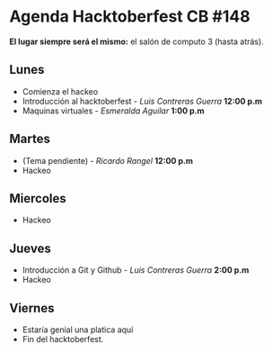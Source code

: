 # Agenda Hacktoberfest CB #148
**El lugar siempre será el mismo:**  el salón de computo 3 (hasta atrás).

## Lunes
* Comienza el hackeo
* Introducción al hacktoberfest - *Luis Contreras Guerra* **12:00 p.m**
* Maquinas virtuales - *Esmeralda Aguilar* **1:00 p.m**

## Martes
* (Tema pendiente) - *Ricardo Rangel* **12:00 p.m**
* Hackeo

## Miercoles
* Hackeo

## Jueves
* Introducción a Git y Github - *Luis Contreras Guerra* **2:00 p.m**
* Hackeo

## Viernes
* Estaría genial una platica aquí
* Fin del hacktoberfest.
